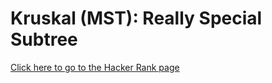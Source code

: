 # Kruskal (MST): Really Special Subtree #
[Click here to go to the Hacker Rank page](https://www.hackerrank.com/challenges/kruskalmstrsub)
